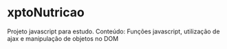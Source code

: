 # xptoNutricao
Projeto javascript para estudo. Conteúdo: Funções javascript, utilização de ajax e manipulação de objetos no DOM
